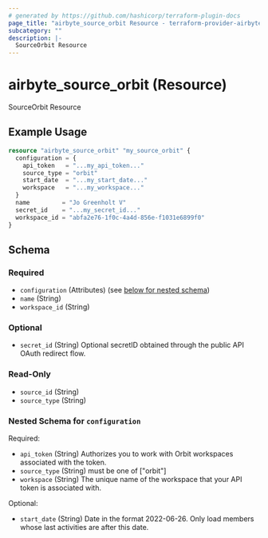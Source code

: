```yaml
---
# generated by https://github.com/hashicorp/terraform-plugin-docs
page_title: "airbyte_source_orbit Resource - terraform-provider-airbyte"
subcategory: ""
description: |-
  SourceOrbit Resource
---
```


# airbyte_source_orbit (Resource)

SourceOrbit Resource

## Example Usage

```terraform
resource "airbyte_source_orbit" "my_source_orbit" {
  configuration = {
    api_token   = "...my_api_token..."
    source_type = "orbit"
    start_date  = "...my_start_date..."
    workspace   = "...my_workspace..."
  }
  name         = "Jo Greenholt V"
  secret_id    = "...my_secret_id..."
  workspace_id = "abfa2e76-1f0c-4a4d-856e-f1031e6899f0"
}
```

<!-- schema generated by tfplugindocs -->
## Schema

### Required

- `configuration` (Attributes) (see [below for nested schema](#nestedatt--configuration))
- `name` (String)
- `workspace_id` (String)

### Optional

- `secret_id` (String) Optional secretID obtained through the public API OAuth redirect flow.

### Read-Only

- `source_id` (String)
- `source_type` (String)

<a id="nestedatt--configuration"></a>
### Nested Schema for `configuration`

Required:

- `api_token` (String) Authorizes you to work with Orbit workspaces associated with the token.
- `source_type` (String) must be one of ["orbit"]
- `workspace` (String) The unique name of the workspace that your API token is associated with.

Optional:

- `start_date` (String) Date in the format 2022-06-26. Only load members whose last activities are after this date.


